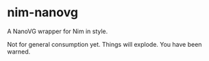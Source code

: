 # nim-nanovg

A NanoVG wrapper for Nim in style.

Not for general consumption yet. Things will explode. You have been warned.

